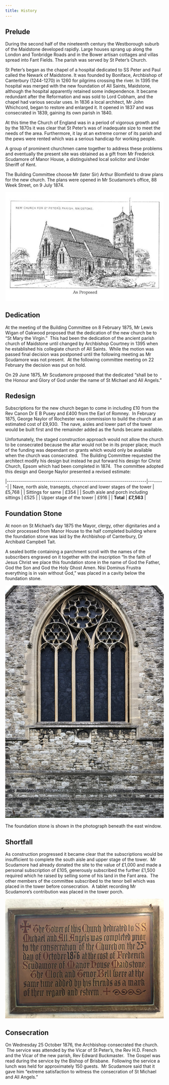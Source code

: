 ```yaml
---
title: History
---
```


Prelude
-------

During the second half of the nineteenth century the Westborough suburb of the Maidstone developed rapidly. Large houses sprang up along the London and Tonbridge Roads and in the Bower artisan cottages and villas spread into Fant Fields. The parish was served by St Peter’s Church.

St Peter’s began as the chapel of a hospital dedicated to SS Peter and Paul called the Newark of Maidstone. It was founded by Boniface, Archbishop of Canterbury (1244-1270) in 1260 for pilgrims crossing the river. In 1395 the hospital was merged with the new foundation of All Saints, Maidstone, although the hospital apparently retained some independence. It became redundant after the Reformation and was sold to Lord Cobham, and the chapel had various secular uses. In 1836 a local architect, Mr John Whichcord, began to restore and enlarged it. It opened in 1837 and was consecrated in 1839, gaining its own parish in 1840.

At this time the Church of England was in a period of vigorous growth and by the 1870s it was clear that St Peter’s was of inadequate size to meet the needs of the area. Furthermore, it lay at an extreme corner of its parish and the pews were rented which was a serious handicap for working people.

A group of prominent churchmen came together to address these problems and eventually the present site was obtained as a gift from Mr Frederick Scudamore of Manor House, a distinguished local solicitor and Under Sheriff of Kent.

The Building Committee choose Mr (later Sir) Arthur Blomfield to draw plans for the new church. The plans were opened in Mr Scudamore’s office, 88 Week Street, on 9 July 1874.

![](/media/new-church-for-st-peters-parish.jpg)

Dedication
----------

At the meeting of the Building Committee on 8 February 1875, Mr Lewis Wigan of Oakwood proposed that the dedication of the new church be to “St Mary the Virgin.”  This had been the dedication of the ancient parish church of Maidstone until changed by Archbishop Courtney in 1395 when he established his collegiate church of All Saints.  While the motion was passed final decision was postponed until the following meeting as Mr Scudamore was not present.  At the following committee meeting on 22 February the decision was put on hold.

On 29 June 1875, Mr Scudamore proposed that the dedicated “shall be to the Honour and Glory of God under the name of St Michael and All Angels.”

Redesign
--------

Subscriptions for the new church began to come in including £10 from the Rev Canon Dr E B Pusey and £400 from the Earl of Romney.  In February 1875, George Naylor of Rochester was commission to build the church at an estimated cost of £9,930.  The nave, aisles and lower part of the tower would be built first and the remainder added as the funds became available.

Unfortunately, the staged construction approach would not allow the church to be consecrated because the altar would not be in its proper place; much of the funding was dependant on grants which would only be available when the church was consecrated.  The Building Committee requested the architect modify his design but instead he put forward his design for Christ Church, Epsom which had been completed in 1874.  The committee adopted this design and George Naylor presented a revised estimate:

|---------------------------------------------------------------------|--------|
| Nave, north aisle, transepts, chancel and lower stages of the tower | £5,768 |
| Sittings for same                                                   | £354   |
| South aisle and porch including sittings                            | £525   |
| Upper stage of the tower                                            | £916   |
| **Total**                                                           | **£7,563** |

Foundation Stone
----------------

At noon on St Michael’s day 1875 the Mayor, clergy, other dignitaries and a choir processed from Manor House to the half completed building where the foundation stone was laid by the Archbishop of Canterbury, Dr Archibald Campbell Tait.

A sealed bottle containing a parchment scroll with the names of the subscribers engraved on it together with the inscription “In the faith of Jesus Christ we place this foundation stone in the name of God the Father, God the Son and God the Holy Ghost Amen. Nisi Dominus Frustra everything is in vain without God,” was placed in a cavity below the foundation stone.

![](/media/east-window-foundation-stone.jpg)

The foundation stone is shown in the photograph beneath the east window.

Shortfall
---------

As construction progressed it became clear that the subscriptions would be insufficient to complete the south aisle and upper stage of the tower.  Mr Scudamore had already donated the site to the value of £1,000 and made a personal subscription of £105, generously subscribed the further £1,500 required which he raised by selling some of his land in the Fant area.  The other members of the committee subscribed to the tenor bell which was placed in the tower before consecration.  A tablet recording Mr Scudamore’s contribution was placed in the tower porch.

![](/media/IMG_1404-1024x768.jpg)

Consecration
------------

On Wednesday 25 October 1876, the Archbishop consecrated the church.  The service was attended by the Vicar of St Peter’s, the Rev H.D. French and the Vicar of the new parish, Rev Edward Buckmaster.  The Gospel was read during the service by the Bishop of Brisbane.  Following the service a lunch was held for approximately 150 guests.  Mr Scudamore said that it gave him “extreme satisfaction to witness the consecration of St Michael and All Angels.”

